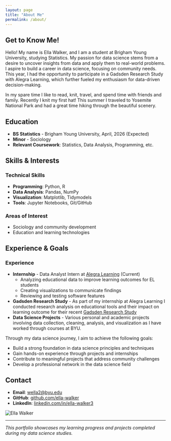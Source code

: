 ```yaml
---
layout: page
title: "About Me"
permalink: /about/
---
```


## Get to Know Me!

Hello! My name is Ella Walker, and I am a student at Brigham Young University, studying Statistics. My passion for data science stems from a desire to uncover insights from data and apply them to real-world problems. I aspire to build a career in data science, focusing on community needs. This year, I had the opportunity to participate in a Gadsden Research Study with Alegra Learning, which further fueled my enthusiasm for data-driven decision-making.

In my spare time I like to read, knit, travel, and spend time with friends and family. Recently I knit my first hat! This summer I traveled to Yosemite National Park and had a great time hiking through the beautiful scenery. 

## Education

- **BS Statistics** - Brigham Young University, April, 2026 (Expected)
- **Minor** - Sociology
- **Relevant Coursework**: Statistics, Data Analysis, Programming, etc.

## Skills & Interests

### Technical Skills
- **Programming**: Python, R
- **Data Analysis**: Pandas, NumPy
- **Visualization**: Matplotlib, Tidymodels
- **Tools**: Jupyter Notebooks, Git/GitHub

### Areas of Interest
- Sociology and community development
- Education and learning technologies

## Experience & Goals

### Experience
- **Internship** - Data Analyst Intern at [Alegra Learning](https://joyschoolenglish.com/team) (Current)
  - Analyzing educational data to improve learning outcomes for EL students
  - Creating visualizations to communicate findings
  - Reviewing and testing software features
- **Gadsden Research Study** - As part of my internship at Alegra Learning I conducted research analysis on educational tools and their impact on learning outcome for their recent [Gadsden Research Study](https://img1.wsimg.com/blobby/go/74404dce-6d83-4717-96b5-1bc186e49e51/downloads/c8f28840-9d0c-4b8d-9d2e-d55951a76d15/SPARC%20and%20WIDA%20ACCESS%20Evaluation%20Report.pdf?ver=1753988318175)
- **Data Science Projects** - Various personal and academic projects involving data collection, cleaning, analysis, and visualization as I have worked through courses at BYU.

Through my data science journey, I aim to achieve the following goals:

- Build a strong foundation in data science principles and techniques
- Gain hands-on experience through projects and internships
- Contribute to meaningful projects that address community challenges
- Develop a professional network in the data science field

## Contact

- **Email**: wella2@byu.edu
- **GitHub**: [github.com/ella-walker](https://github.com/ella-walker)
- **LinkedIn**: [linkedin.com/in/ella-walker3](https://www.linkedin.com/in/ella-walker3/)

![Ella Walker](../ella_walker.jpg)

---

*This portfolio showcases my learning progress and projects completed during my data science studies.*
